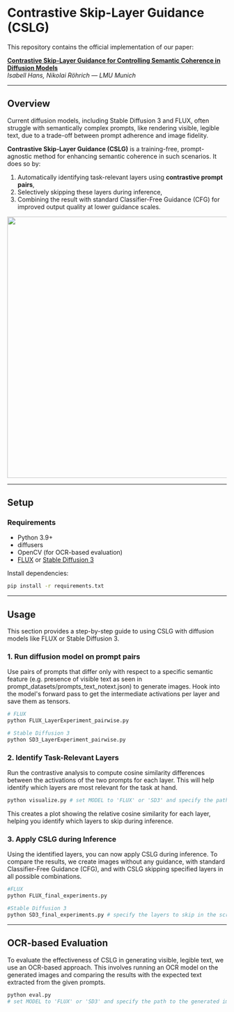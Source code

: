 # Contrastive Skip-Layer Guidance (CSLG)

This repository contains the official implementation of our paper:

**[Contrastive Skip-Layer Guidance for Controlling Semantic Coherence in Diffusion Models](https://arxiv.org/abs/...)**  
*Isabell Hans, Nikolai Röhrich — LMU Munich*


---

## Overview

Current diffusion models, including Stable Diffusion 3 and FLUX, often struggle with semantically complex prompts, like rendering visible, legible text, due to a trade-off between prompt adherence and image fidelity.

**Contrastive Skip-Layer Guidance (CSLG)** is a training-free, prompt-agnostic method for enhancing semantic coherence in such scenarios. It does so by:

1. Automatically identifying task-relevant layers using **contrastive prompt pairs**,
2. Selectively skipping these layers during inference,
3. Combining the result with standard Classifier-Free Guidance (CFG) for improved output quality at lower guidance scales.

<p align="center">
  <img src="assets/koala.drawio.png" width="600"/>
</p>

---

## Setup

### Requirements

- Python 3.9+
- diffusers
- OpenCV (for OCR-based evaluation)
- [FLUX](https://github.com/black-forest-labs/flux) or [Stable Diffusion 3](https://huggingface.co/stabilityai/stable-diffusion-3)

Install dependencies:

```bash
pip install -r requirements.txt
```
---
## Usage
This section provides a step-by-step guide to using CSLG with diffusion models like FLUX or Stable Diffusion 3.
### 1. Run diffusion model on prompt pairs
Use pairs of prompts that differ only with respect to a specific semantic feature (e.g. presence of visible text as seen in prompt_datasets/prompts_text_notext.json) to generate images. 
Hook into the model's forward pass to get the intermediate activations per layer and save them as tensors.

```bash
# FLUX
python FLUX_LayerExperiment_pairwise.py

# Stable Diffusion 3
python SD3_LayerExperiment_pairwise.py
```

### 2. Identify Task-Relevant Layers
Run the contrastive analysis to compute cosine similarity differences between the activations of the two prompts for each layer. This will help identify which layers are most relevant for the task at hand.

```bash
python visualize.py # set MODEL to 'FLUX' or 'SD3' and specify the path to the saved activations
```
This creates a plot showing the relative cosine similarity for each layer, helping you identify which layers to skip during inference.

### 3. Apply CSLG during Inference
Using the identified layers, you can now apply CSLG during inference. To compare the results, we create images without any guidance, with standard Classifier-Free Guidance (CFG), and with CSLG skipping specified layers in all possible combinations.
```bash
#FLUX
python FLUX_final_experiments.py 

#Stable Diffusion 3
python SD3_final_experiments.py # specify the layers to skip in the script
```

---
## OCR-based Evaluation
To evaluate the effectiveness of CSLG in generating visible, legible text, we use an OCR-based approach. This involves running an OCR model on the generated images and comparing the results with the expected text extracted from the given prompts. 

```bash
python eval.py 
# set MODEL to 'FLUX' or 'SD3' and specify the path to the generated images, as well as the IMAGE_TYPES to be considered
```